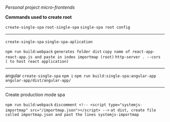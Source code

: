_Personal project micro-frontends_

**Commands used to create root**

`create-single-spa`
`root-single-spa`
`single-spa root config`

---

`create-single-spa`
`single-spa-aplication`

`npm run build:webpack`
`generates folder dist`
`copy name of react-app-react-app.js and paste in index importmap (root)`
`http-server . --cors ( to host react application)`

---

angular
`create-single-spa`
`npm i`
`npm run build:single-spa:angular-app`
`angular-app/dist/angular-app/`

---

Create production mode spa

`npm run build:webpack`
`discomment <!-- <script type="systemjs-importmap" src="/importmap.json"></script> -->`
`at dist, create file called importmap.json and past the lines systemjs-importmap`
